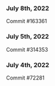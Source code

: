 ### July 8th, 2022

Commit #163361

### July 5th, 2022

Commit #314353


### July 4th, 2022

Commit #72281
